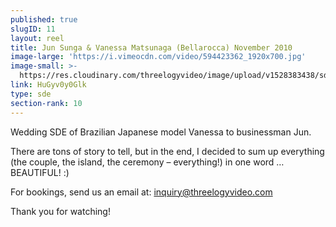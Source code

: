 ```yaml
---
published: true
slugID: 11
layout: reel
title: Jun Sunga & Vanessa Matsunaga (Bellarocca) November 2010
image-large: 'https://i.vimeocdn.com/video/594423362_1920x700.jpg'
image-small: >-
  https://res.cloudinary.com/threelogyvideo/image/upload/v1528383438/sde/Jun_1.jpg
link: HuGyv0y0Glk
type: sde
section-rank: 10
---
```

Wedding SDE of Brazilian Japanese model Vanessa to businessman Jun.

There are tons of story to tell, but in the end, I decided to sum up everything (the couple, the island, the ceremony – everything!) in one word … BEAUTIFUL! :)

For bookings, send us an email at: inquiry@threelogyvideo.com

Thank you for watching!
